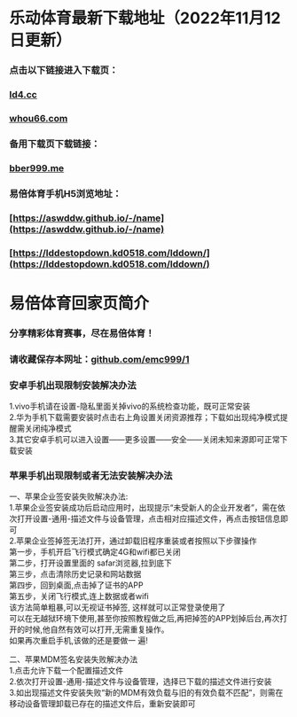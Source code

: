 # 乐动体育最新下载地址（2022年11月12日更新）

### 点击以下链接进入下载页： 

### [ld4.cc](https://ld4.cc)<br> 
 
### [whou66.com](https://whou66.com)<br>   
 

### 备用下载页下载链接：

### [bber999.me](https://bber999.me)<br> 

### 易倍体育手机H5浏览地址：
### [https://aswddw.github.io/-/name](https://aswddw.github.io/-/name)<br>  
### [https://lddestopdown.kd0518.com/lddown/](https://lddestopdown.kd0518.com/lddown/)<br> 



# 易倍体育回家页简介

### 分享精彩体育赛事，尽在易倍体育！<br>
### 请收藏保存本网址：[github.com/emc999/1](https://github.com/emc999/1)<br>


### 安卓手机出现限制安装解决办法

1.vivo手机请在设置-隐私里面关掉vivo的系统检查功能，既可正常安装<br>
2.华为手机下载需要安装时点击右上角设置关闭资源推荐；下载如出现纯净模式提醒需关闭纯净模式<br>
3.其它安卓手机可以进入设置——更多设置——安全——关闭未知来源即可正常下载安装<br>


### 苹果手机出现限制或者无法安装解决办法

一、苹果企业签安装失败解决办法:<br>
1.苹果企业签安装成功后启动应用时，出现提示“未受新人的企业开发者”，需在依次打开设置-通用-描述文件与设备管理，点击相对应描述文件，再点击按钮信息即可<br>
2.苹果企业签掉签无法打开，通过卸载旧程序重装或者按照以下步骤操作<br>
第一步，手机开启飞行模式确定4G和wifi都已关闭<br>
第二步，打开设置里面的 safar浏览器,拉到底下<br>
第三步，点击清除历史记录和网站数据<br>
第四步，回到桌面,点击掉了证书的APP<br> 
第五步，关闭飞行模式,连上数据或者wifi<br>
该方法简单粗暴,可以无视证书掉签, 这样就可以正常登录使用了<br>
可以在无越狱环境下使用,甚至你按照教程做之后,再把掉签的APP划掉后台,再次打开的时候,他自然有效可以打开,无需重复操作。<br>
如果再次重启手机,该做的还是要做一 遍!<br>

二、苹果MDM签名安装失败解决办法<br>
1.点击允许下载一个配置描述文件<br>
2.依次打开设置-通用-描述文件与设备管理，选择已下载的描述文件进行安装<br>
3.如出现描述文件安装失败“新的MDM有效负载与旧的有效负载不匹配”，则需在移动设备管理卸载已存在的描述文件后，重新安装即可<br>
